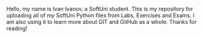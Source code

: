 Hello, my name is Ivan Ivanov, a SoftUni student.
This is my repository for uploading all of my SoftUni Python files from Labs, Exercises and Exams.
I am also using it to learn more about GIT and GitHub as a whole.
Thanks for reading!
